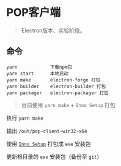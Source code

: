 <!--
 * @Author: SLC
 * @Date: 2021-08-30 16:12:17
 * @LastEditors: SLC
 * @LastEditTime: 2021-11-05 09:50:36
 * @Description: file content
-->

# POP客户端

> Electron版本、实验阶段。

## 命令

```node
yarn            下载npm包
yarn start      本地启动
yarn make       electron-forge 打包
yarn builder    electron-builder 打包
yarn packager   electron-packager 打包
```

> 目前使用 `yarn make` + `Inno Setup` 打包

执行 `yarn make`

输出 `/out/pop-client-win32-x64`

使用 [`Inno Setup`](https://jrsoftware.org/isdl.php) 打包成 `exe` 安装包

更新根目录的 `exe` 安装包（备份至 `git`）
